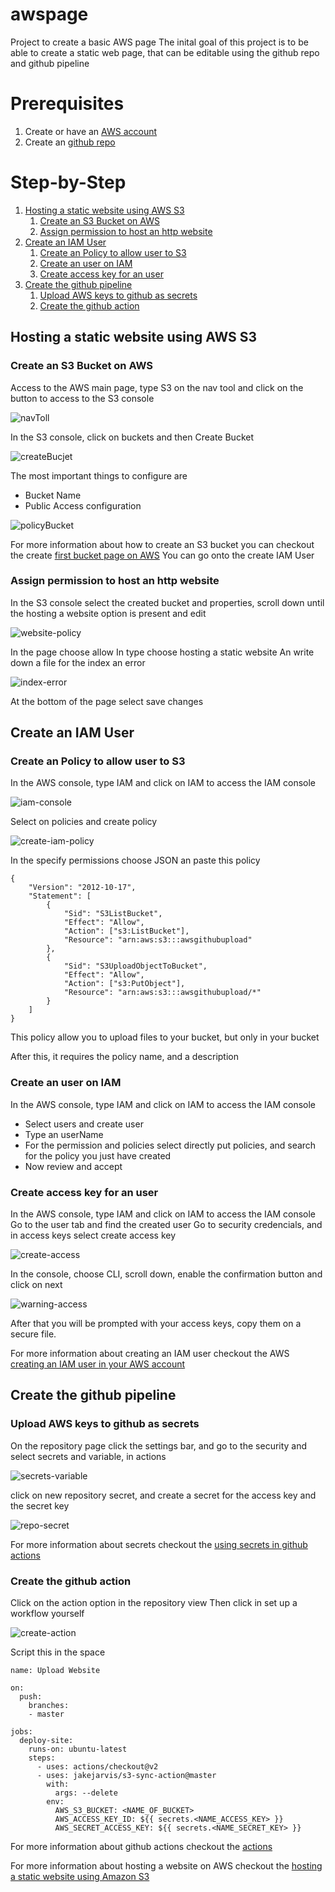 # awspage
Project to create a basic AWS page
The inital goal of this project is to be able to create a static web page, that can be editable using the github repo and github pipeline

# Prerequisites

1. Create or have an [AWS account][1]
2. Create an [github repo][2]

# Step-by-Step
1. [Hosting a static website using AWS S3](#hosting-a-static-website-using-aws-s3)
    1. [Create an S3 Bucket on AWS](#create-an-s3-bucket-on-aws)
    2. [Assign permission to host an http website](#assign-permission-to-host-an-http-website)
2. [Create an IAM User](#create-an-iam-user)
    1. [Create an Policy to allow user to S3](#create-an-policy-to-allow-user-to-s3)
    2. [Create an user on IAM](#create-an-user-on-iam)
    3. [Create access key for an user](#create-access-key-for-an-user)
3. [Create the github pipeline](#create-the-github-pipeline)
    1. [Upload AWS keys to github as secrets](#upload-aws-keys-to-github-as-secrets)
    2. [Create the github action](#create-the-github-action)


## Hosting a static website using AWS S3

### Create an S3 Bucket on AWS

Access to the AWS main page, type S3 on the nav tool and click on the button to access to the S3 console


![navToll][image-main-aws]

In the S3 console, click on buckets and then Create Bucket

![createBucjet][create-bucket]

The most important things to configure are

* Bucket Name
* Public Access configuration

![policyBucket][policy-bucket]

For more information about how to create an S3 bucket you can checkout the create [first bucket page on AWS][3]
You can go onto the create IAM User

### Assign permission to host an http website

In the S3 console select the created bucket and properties, scroll down until the hosting a website option is present and edit

![website-policy][website-policy]

In the page choose allow
In type choose hosting a static website
An write down a file for the index an error

![index-error][index-error]

At the bottom of the page select save changes

## Create an IAM User

### Create an Policy to allow user to S3

In the AWS console, type IAM and click on IAM to access the IAM console

![iam-console][iam-console]

Select on policies and create policy

![create-iam-policy][create-iam-policy]

In the specify permissions choose JSON an paste this policy

```
{
	"Version": "2012-10-17",
	"Statement": [
		{
			"Sid": "S3ListBucket",
			"Effect": "Allow",
			"Action": ["s3:ListBucket"],
			"Resource": "arn:aws:s3:::awsgithubupload"
		},
		{
		    "Sid": "S3UploadObjectToBucket",
			"Effect": "Allow",
			"Action": ["s3:PutObject"],
			"Resource": "arn:aws:s3:::awsgithubupload/*"
		}
	]
}
```

This policy allow you to upload files to your bucket, but only in your bucket

After this, it requires the policy name, and a description

### Create an user on IAM
In the AWS console, type IAM and click on IAM to access the IAM console

* Select users and create user
* Type an userName
* For the permission and policies select directly put policies, and search for the policy you just have created
* Now review and accept

### Create access key for an user
In the AWS console, type IAM and click on IAM to access the IAM console
Go to the user tab and find the created user
Go to security credencials, and in access keys select create access key

![create-access][create-access]

In the console, choose CLI, scroll down, enable the confirmation button and click on next

![warning-access][warning-access]

After that you will be prompted with your access keys, copy them on a secure file.

For more information about creating an IAM user checkout the AWS [creating an IAM user in your AWS account][4]

## Create the github pipeline

### Upload AWS keys to github as secrets
On the repository page click the settings bar, and go to the security and select secrets and variable, in actions

![secrets-variable][secrets-variable]

click on new repository secret, and create a secret for the access key and the secret key

![repo-secret][repo-secret]

For more information about secrets checkout the [using secrets in github actions][5]

### Create the github action
Click on the action option in the repository view
Then click in set up a workflow yourself

![create-action][create-action]

Script this in the space 

```
name: Upload Website

on:
  push:
    branches:
    - master

jobs:
  deploy-site:
    runs-on: ubuntu-latest
    steps:
      - uses: actions/checkout@v2
      - uses: jakejarvis/s3-sync-action@master
        with:
          args: --delete
        env:
          AWS_S3_BUCKET: <NAME_OF_BUCKET>
          AWS_ACCESS_KEY_ID: ${{ secrets.<NAME_ACCESS_KEY> }}
          AWS_SECRET_ACCESS_KEY: ${{ secrets.<NAME_SECRET_KEY> }}
```

For more information about github actions checkout the [actions][6]

For more information about hosting a website on AWS checkout the [hosting a static website using Amazon S3][7]

[1]:https://docs.aws.amazon.com/accounts/latest/reference/manage-acct-creating.html
[2]:https://docs.github.com/en/repositories/creating-and-managing-repositories/quickstart-for-repositories
[3]:https://docs.aws.amazon.com/AmazonS3/latest/userguide/creating-bucket.html
[4]:https://docs.aws.amazon.com/IAM/latest/UserGuide/id_users_create.html
[5]:https://docs.github.com/es/actions/security-guides/using-secrets-in-github-actions
[6]:https://docs.github.com/es/actions
[7]:https://docs.aws.amazon.com/AmazonS3/latest/userguide/WebsiteHosting.html
[image-main-aws]:./Images/S3Console.png
[create-bucket]:./Images/CreateBucket.png
[policy-bucket]:./Images/bucketPolicy.png
[website-policy]:./Images/webhost-policy.png
[index-error]:./Images/index-error.png
[iam-console]:./Images/iam-console.png
[create-iam-policy]:./Images/create-iam-policy.png
[create-access]:./Images/create-access-keys.png
[warning-access]:./Images/waring-acces.png
[secrets-variable]:./Images/create-github-secret.png
[repo-secret]:./Images/repo-secret.png
[create-action]:./Images/actions.png